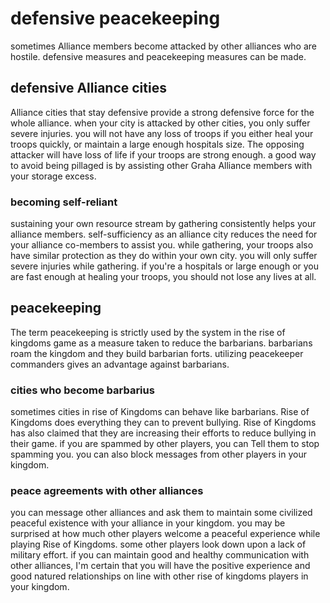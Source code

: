 # defensive peacekeeping
sometimes Alliance members become attacked by other alliances who are hostile.
defensive measures and peacekeeping measures can be made.
## defensive Alliance cities
Alliance cities that stay defensive provide a strong defensive force for the whole alliance.
when your city is attacked by other cities, you only suffer severe injuries.
you will not have any loss of troops if you either heal your troops quickly, or maintain a large enough hospitals size.
The opposing attacker will have loss of life if your troops are strong enough.
a good way to avoid being pillaged is by assisting other Graha Alliance members with your storage excess.
### becoming self-reliant
sustaining your own resource stream by gathering consistently helps your alliance members.
self-sufficiency as an alliance city reduces the need for your alliance co-members to assist you.
while gathering, your troops also have similar protection as they do within your own city.
you will only suffer severe injuries while gathering.
if you're a hospitals or large enough or you are fast enough at healing your troops, you should not lose any lives at all.
## peacekeeping
The term peacekeeping is strictly used by the system in the rise of kingdoms game as a measure taken to reduce the barbarians.
barbarians roam the kingdom and they build barbarian forts.
utilizing peacekeeper commanders gives an advantage against barbarians.
### cities who become barbarius
sometimes cities in rise of Kingdoms can behave like barbarians.
Rise of Kingdoms does everything they can to prevent bullying.
Rise of Kingdoms has also claimed that they are increasing their efforts to reduce bullying in their game.
if you are spammed by other players, you can Tell them to stop spamming you.
you can also block messages from other players in your kingdom.
### peace agreements with other alliances
you can message other alliances and ask them to maintain some civilized peaceful existence with your alliance in your kingdom.
you may be surprised at how much other players welcome a peaceful experience while playing Rise of Kingdoms.
some other players look down upon a lack of military effort.
if you can maintain good and healthy communication with other alliances, I'm certain that you will have the positive experience and good natured relationships on line with other rise of kingdoms players in your kingdom.
